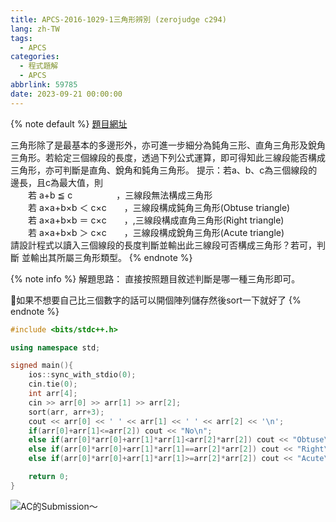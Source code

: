 ```yaml
---
title: APCS-2016-1029-1三角形辨別 (zerojudge c294)
lang: zh-TW
tags:
  - APCS
categories:
  - 程式題解
  - APCS
abbrlink: 59785
date: 2023-09-21 00:00:00
---
```


{% note default %}
[題目網址](https://zerojudge.tw/ShowProblem?problemid=c294)

三角形除了是最基本的多邊形外，亦可進一步細分為鈍角三形、直角三角形及銳角三角形。若給定三個線段的長度，透過下列公式運算，即可得知此三線段能否構成三角形，亦可判斷是直角、銳角和鈍角三角形。
提示：若a、b、c為三個線段的邊長，且c為最大值，則  
　　若 a+b ≦ c　　　　　，三線段無法構成三角形  
　　若 a×a+b×b ＜ c×c　　，三線段構成鈍角三角形(Obtuse triangle)  
　　若 a×a+b×b ＝ c×c　　，,三線段構成直角三角形(Right triangle)  
　　若 a×a+b×b ＞ c×c　　，三線段構成銳角三角形(Acute triangle)  
請設計程式以讀入三個線段的長度判斷並輸出此三線段可否構成三角形？若可，判斷 並輸出其所屬三角形類型。
{% endnote %}
<!--more-->

{% note info %}
解題思路：
直接按照題目敘述判斷是哪一種三角形即可。

🌟如果不想要自己比三個數字的話可以開個陣列儲存然後sort一下就好了
{% endnote %}

```c++ 三角形辨別
#include <bits/stdc++.h>

using namespace std;

signed main(){
    ios::sync_with_stdio(0);
    cin.tie(0);
    int arr[4];
    cin >> arr[0] >> arr[1] >> arr[2];
    sort(arr, arr+3);
    cout << arr[0] << ' ' << arr[1] << ' ' << arr[2] << '\n';
    if(arr[0]+arr[1]<=arr[2]) cout << "No\n";
    else if(arr[0]*arr[0]+arr[1]*arr[1]<arr[2]*arr[2]) cout << "Obtuse\n";
    else if(arr[0]*arr[0]+arr[1]*arr[1]==arr[2]*arr[2]) cout << "Right\n";
    else if(arr[0]*arr[0]+arr[1]*arr[1]>=arr[2]*arr[2]) cout << "Acute\n";

    return 0;
}

```

![AC的Submission～](https://i.imgur.com/Sb1KHnS.png)
